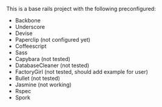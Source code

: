 This is a base rails project with the following preconfigured:

* Backbone
* Underscore
* Devise
* Paperclip (not configured yet)
* Coffeescript
* Sass
* Capybara (not tested)
* DatabaseCleaner (not tested)
* FactoryGirl (not tested, should add example for user)
* Bullet (not tested)
* Jasmine (not working)
* Rspec
* Spork

